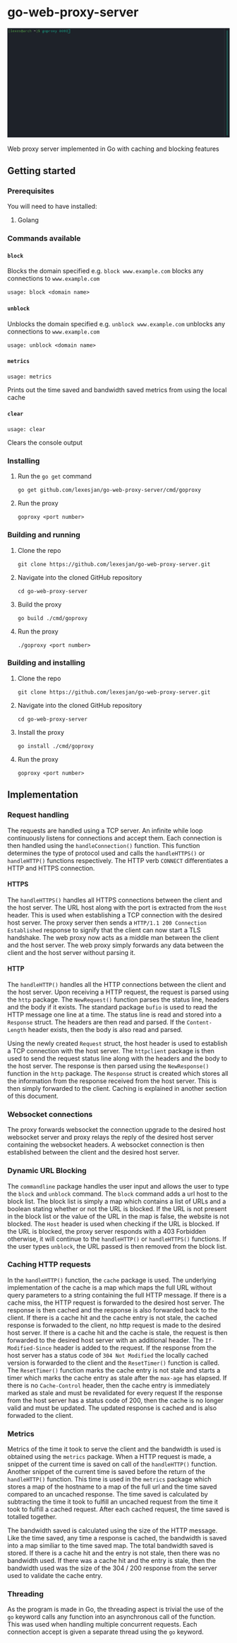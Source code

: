 # go-web-proxy-server

![banner](.github/images/banner.gif)

Web proxy server implemented in Go with caching and blocking features

## Getting started

### Prerequisites

You will need to have installed:

1. Golang

### Commands available

#### `block`

Blocks the domain specified e.g. `block www.example.com` blocks any
connections to `www.example.com`

```
usage: block <domain name>
```

#### `unblock`

Unblocks the domain specified e.g. `unblock www.example.com` unblocks any
connections to `www.example.com`

```
usage: unblock <domain name>
```

#### `metrics`

```
usage: metrics
```

Prints out the time saved and bandwidth saved metrics from using the local
cache

#### `clear`

```
usage: clear
```

Clears the console output

### Installing

1. Run the `go get` command
   ```
   go get github.com/lexesjan/go-web-proxy-server/cmd/goproxy
   ```
1. Run the proxy
   ```
   goproxy <port number>
   ```

### Building and running

1. Clone the repo
   ```
   git clone https://github.com/lexesjan/go-web-proxy-server.git
   ```
1. Navigate into the cloned GitHub repository
   ```
   cd go-web-proxy-server
   ```
1. Build the proxy
   ```
   go build ./cmd/goproxy
   ```
1. Run the proxy
   ```
   ./goproxy <port number>
   ```

### Building and installing

1. Clone the repo
   ```
   git clone https://github.com/lexesjan/go-web-proxy-server.git
   ```
1. Navigate into the cloned GitHub repository
   ```
   cd go-web-proxy-server
   ```
1. Install the proxy
   ```
   go install ./cmd/goproxy
   ```
1. Run the proxy
   ```
   goproxy <port number>
   ```

## Implementation

### Request handling

The requests are handled using a TCP server. An infinite while loop
continuously listens for connections and accept them. Each connection is then
handled using the `handleConnection()` function. This function determines the
type of protocol used and calls the `handleHTTPS()` or `handleHTTP()`
functions respectively. The HTTP verb `CONNECT` differentiates a HTTP and
HTTPS connection.

#### HTTPS

The `handleHTTPS()` handles all HTTPS connections between the client and the
host server. The URL host along with the port is extracted from the `Host`
header. This is used when establishing a TCP connection with the desired host
server. The proxy server then sends a `HTTP/1.1 200 Connection Established`
response to signify that the client can now start a TLS handshake. The web
proxy now acts as a middle man between the client and the host server. The
web proxy simply forwards any data between the client and the host server
without parsing it.

#### HTTP

The `handleHTTP()` handles all the HTTP connections between the client and
the host server. Upon receiving a HTTP request, the request is parsed using
the `http` package. The `NewRequest()` function parses the status line,
headers and the body if it exists. The standard package `bufio` is used to
read the HTTP message one line at a time. The status line is read and stored
into a `Response` struct. The headers are then read and parsed. If the
`Content-Length` header exists, then the body is also read and parsed.

Using the newly created `Request` struct, the host header is used to
establish a TCP connection with the host server. The `httpclient` package is
then used to send the request status line along with the headers and the body
to the host server. The response is then parsed using the `NewResponse()`
function in the `http` package. The `Response` struct is created which stores
all the information from the response received from the host server. This is
then simply forwarded to the client. Caching is explained in another section
of this document.

### Websocket connections

The proxy forwards websocket the connection upgrade to the desired host
websocket server and proxy relays the reply of the desired host server
containing the websocket headers. A websocket connection is then established
between the client and the desired host server.

### Dynamic URL Blocking

The `commandline` package handles the user input and allows the user to type
the `block` and `unblock` command. The `block` command adds a url host to the
block list. The block list is simply a map which contains a list of URLs and
a boolean stating whether or not the URL is blocked. If the URL is not
present in the block list or the value of the URL in the map is false, the
website is not blocked. The `Host` header is used when checking if the URL is
blocked. If the URL is blocked, the proxy server responds with a 403
Forbidden otherwise, it will continue to the `handleHTTP()` or
`handleHTTPS()` functions. If the user types `unblock`, the URL passed is
then removed from the block list.

### Caching HTTP requests

In the `handleHTTP()` function, the `cache` package is used. The underlying
implementation of the cache is a map which maps the full URL without query
parameters to a string containing the full HTTP message. If there is a cache
miss, the HTTP request is forwarded to the desired host server. The response
is then cached and the response is also forwarded back to the client. If
there is a cache hit and the cache entry is not stale, the cached response is
forwaded to the client, no http request is made to the desired host server.
If there is a cache hit and the cache is stale, the request is then forwarded
to the desired host server with an additional header. The `If-Modified-Since`
header is added to the request. If the response from the host server has a
status code of `304 Not Modified` the locally cached version is forwarded to
the client and the `ResetTimer()` function is called. The `ResetTimer()`
function marks the cache entry is not stale and starts a timer which marks
the cache entry as stale after the `max-age` has elapsed. If there is no
`Cache-Control` header, then the cache entry is immediately marked as stale
and must be revalidated for every request If the response from the host
server has a status code of 200, then the cache is no longer valid and must
be updated. The updated response is cached and is also forwaded to the
client.

### Metrics

Metrics of the time it took to serve the client and the bandwidth is used is
obtained using the `metrics` package. When a HTTP request is made, a snippet
of the current time is saved on call of the `handleHTTP()` function. Another
snippet of the current time is saved before the return of the `handleHTTP()`
function. This time is used in the `metrics` package which stores a map of
the hostname to a map of the full url and the time saved compared to an
uncached response. The time saved is calculated by subtracting the time it
took to fulfill an uncached request from the time it took to fulfill a cached
request. After each cached request, the time saved is totalled together.

The bandwidth saved is calculated using the size of the HTTP message. Like
the time saved, any time a response is cached, the bandwidth is saved into a
map similiar to the time saved map. The total bandwidth saved is stored. If
there is a cache hit and the entry is not stale, then there was no bandwidth
used. If there was a cache hit and the entry is stale, then the bandwidth
used was the size of the 304 / 200 response from the server used to validate
the cache entry.

### Threading

As the program is made in Go, the threading aspect is trivial the use of the
`go` keyword calls any function into an asynchronous call of the function.
This was used when handling multiple concurrent requests. Each connection
accept is given a separate thread using the `go` keyword.
